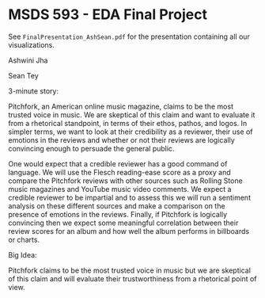 # MSDS 593 - EDA Final Project

See `FinalPresentation_AshSean.pdf` for the presentation containing all our visualizations.

Ashwini Jha

Sean Tey

3-minute story:

Pitchfork, an American online music magazine, claims to be the most trusted voice in music. We are skeptical of this claim and want to evaluate it from a rhetorical standpoint, in terms of their ethos, pathos, and logos. In simpler terms, we want to look at their credibility as a reviewer, their use of emotions in the reviews and whether or not their reviews are logically convincing enough to persuade the general public.

One would expect that a credible reviewer has a good command of language. We will use the Flesch reading-ease score as a proxy and compare the Pitchfork reviews with other sources such as Rolling Stone music magazines and YouTube music video comments. We expect a credible reviewer to be impartial and to assess this we will run a sentiment analysis on these different sources and make a comparison on the presence of emotions in the reviews. Finally, if Pitchfork is logically convincing then we expect some meaningful correlation between their review scores for an album and how well the album performs in billboards or charts.

Big Idea:

Pitchfork claims to be the most trusted voice in music but we are skeptical of this claim and will evaluate their trustworthiness from a rhetorical point of view.




